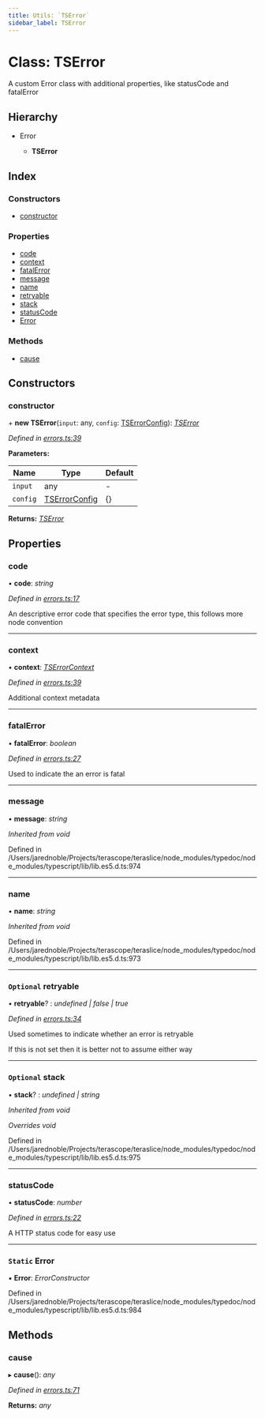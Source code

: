 ```yaml
---
title: Utils: `TSError`
sidebar_label: TSError
---
```


# Class: TSError

A custom Error class with additional properties,
like statusCode and fatalError

## Hierarchy

* Error

  * **TSError**

## Index

### Constructors

* [constructor](tserror.md#constructor)

### Properties

* [code](tserror.md#code)
* [context](tserror.md#context)
* [fatalError](tserror.md#fatalerror)
* [message](tserror.md#message)
* [name](tserror.md#name)
* [retryable](tserror.md#optional-retryable)
* [stack](tserror.md#optional-stack)
* [statusCode](tserror.md#statuscode)
* [Error](tserror.md#static-error)

### Methods

* [cause](tserror.md#cause)

## Constructors

###  constructor

\+ **new TSError**(`input`: any, `config`: [TSErrorConfig](../interfaces/tserrorconfig.md)): *[TSError](tserror.md)*

*Defined in [errors.ts:39](https://github.com/terascope/teraslice/blob/0ae31df4/packages/utils/src/errors.ts#L39)*

**Parameters:**

Name | Type | Default |
------ | ------ | ------ |
`input` | any | - |
`config` | [TSErrorConfig](../interfaces/tserrorconfig.md) |  {} |

**Returns:** *[TSError](tserror.md)*

## Properties

###  code

• **code**: *string*

*Defined in [errors.ts:17](https://github.com/terascope/teraslice/blob/0ae31df4/packages/utils/src/errors.ts#L17)*

An descriptive error code that specifies the error type, this follows more
node convention

___

###  context

• **context**: *[TSErrorContext](../interfaces/tserrorcontext.md)*

*Defined in [errors.ts:39](https://github.com/terascope/teraslice/blob/0ae31df4/packages/utils/src/errors.ts#L39)*

Additional context metadata

___

###  fatalError

• **fatalError**: *boolean*

*Defined in [errors.ts:27](https://github.com/terascope/teraslice/blob/0ae31df4/packages/utils/src/errors.ts#L27)*

Used to indicate the an error is fatal

___

###  message

• **message**: *string*

*Inherited from void*

Defined in /Users/jarednoble/Projects/terascope/teraslice/node_modules/typedoc/node_modules/typescript/lib/lib.es5.d.ts:974

___

###  name

• **name**: *string*

*Inherited from void*

Defined in /Users/jarednoble/Projects/terascope/teraslice/node_modules/typedoc/node_modules/typescript/lib/lib.es5.d.ts:973

___

### `Optional` retryable

• **retryable**? : *undefined | false | true*

*Defined in [errors.ts:34](https://github.com/terascope/teraslice/blob/0ae31df4/packages/utils/src/errors.ts#L34)*

Used sometimes to indicate whether an error is retryable

If this is not set then it is better not to assume either way

___

### `Optional` stack

• **stack**? : *undefined | string*

*Inherited from void*

*Overrides void*

Defined in /Users/jarednoble/Projects/terascope/teraslice/node_modules/typedoc/node_modules/typescript/lib/lib.es5.d.ts:975

___

###  statusCode

• **statusCode**: *number*

*Defined in [errors.ts:22](https://github.com/terascope/teraslice/blob/0ae31df4/packages/utils/src/errors.ts#L22)*

A HTTP status code for easy use

___

### `Static` Error

▪ **Error**: *ErrorConstructor*

Defined in /Users/jarednoble/Projects/terascope/teraslice/node_modules/typedoc/node_modules/typescript/lib/lib.es5.d.ts:984

## Methods

###  cause

▸ **cause**(): *any*

*Defined in [errors.ts:71](https://github.com/terascope/teraslice/blob/0ae31df4/packages/utils/src/errors.ts#L71)*

**Returns:** *any*
